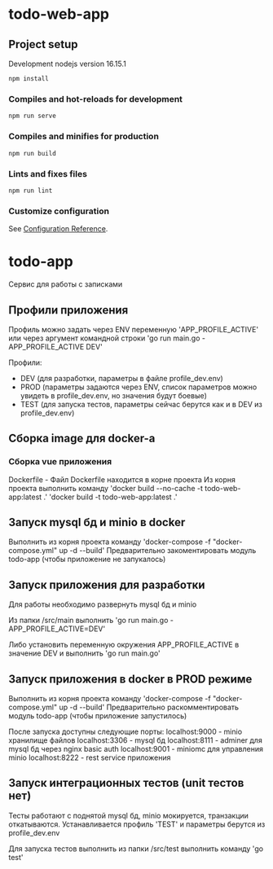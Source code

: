# todo-web-app

## Project setup
Development nodejs version 16.15.1
```
npm install
```

### Compiles and hot-reloads for development
```
npm run serve
```

### Compiles and minifies for production
```
npm run build
```

### Lints and fixes files
```
npm run lint
```

### Customize configuration
See [Configuration Reference](https://cli.vuejs.org/config/).

# todo-app

Сервис для работы с записками

## Профили приложения

Профиль можно задать через ENV переменную 'APP_PROFILE_ACTIVE' или через аргумент командной строки 'go run main.go -APP_PROFILE_ACTIVE DEV'

Профили:
- DEV (для разработки, параметры в файле profile_dev.env)
- PROD (параметры задаются через ENV, список параметров можно увидеть в profile_dev.env, но значения будут боевые)
- TEST (для запуска тестов, параметры сейчас берутся как и в DEV из profile_dev.env)

## Сборка image для docker-а

### Сборка vue приложения
Dockerfile - Файл Dockerfile находится в корне проекта
Из корня проекта выполнить команду 'docker build --no-cache -t todo-web-app:latest .'
'docker build -t todo-web-app:latest .'

## Запуск mysql бд и minio в docker

Выполнить из корня проекта команду 'docker-compose -f "docker-compose.yml" up -d --build'
Предварительно закоментировать модуль todo-app (чтобы приложение не запукалось)

## Запуск приложения для разработки

Для работы необходимо развернуть mysql бд и minio

Из папки /src/main выполнить 'go run main.go -APP_PROFILE_ACTIVE=DEV'

Либо установить переменную окружения APP_PROFILE_ACTIVE в значение DEV и выполнить 'go run main.go'

## Запуск приложения в docker в PROD режиме

Выполнить из корня проекта команду 'docker-compose -f "docker-compose.yml" up -d --build'
Предварительно раскомментировать модуль todo-app (чтобы приложение запустилось)

После запуска доступны следующие порты:
localhost:9000 - minio хранилище файлов
localhost:3306 - mysql бд
localhost:8111 - adminer для mysql бд через nginx basic auth
localhost:9001 - miniomc для управления minio
localhost:8222 - rest service приложения

## Запуск интеграционных тестов (unit тестов нет)

Тесты работают с поднятой mysql бд, minio мокируется, транзакции откатываются.
Устанавливается профиль 'TEST' и параметры берутся из profile_dev.env

Для запуска тестов выполнить из папки /src/test выполнить команду 'go test' 
